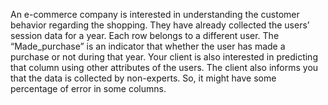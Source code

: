  An e-commerce company is interested in understanding the customer behavior regarding the shopping. They have already collected the users’ session data for a year. Each row belongs to a different user. The “Made_purchase” is an indicator that whether the user has made a purchase or not during that year. Your client is also interested in predicting that column using other attributes of the users. The client also informs you that the data is collected by non-experts. So, it might have some percentage of error in some columns.
